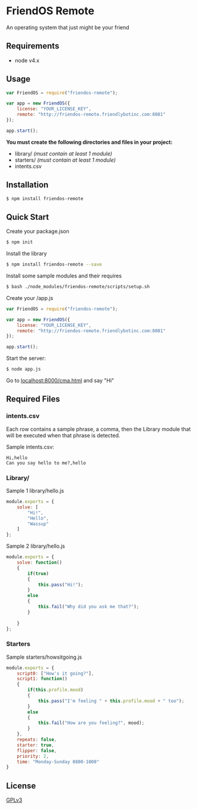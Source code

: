 # FriendOS Remote

  An operating system that just might be your friend

## Requirements
- node v4.x

## Usage
```js
var FriendOS = require("friendos-remote");

var app = new FriendOS({
    license: "YOUR_LICENSE_KEY",
    remote: "http://friendos-remote.friendlybotinc.com:8081"
});

app.start(); 
```
**You must create the following directories and files in your project:**
- library/ *(must contain at least 1 module)*
- starters/ *(must contain at least 1 module)*
- intents.csv

## Installation

```bash
$ npm install friendos-remote
```

## Quick Start

Create your package.json

```bash
$ npm init
```

Install the library

```bash
$ npm install friendos-remote --save
```

Install some sample modules and their requires
```bash
$ bash ./node_modules/friendos-remote/scripts/setup.sh
```

Create your /app.js

```js
var FriendOS = require("friendos-remote");

var app = new FriendOS({
    license: "YOUR_LICENSE_KEY",
    remote: "http://friendos-remote.friendlybotinc.com:8081"
});

app.start(); 
```

  Start the server:

```bash
$ node app.js
```

Go to [localhost:8000/cma.html](http://localhost:8000/cma.html) and say "Hi"

## Required Files

### **intents.csv**
Each row contains a sample phrase, a comma, then the Library module that will be executed when that phrase is detected.

Sample intents.csv:
```
Hi,hello
Can you say hello to me?,hello
```


### **Library/**
Sample 1 library/hello.js
```js
module.exports = {
	solve: [
		"Hi!",
		"Hello",
		"Wassup"
	]
};
```

Sample 2 library/hello.js
```js
module.exports = {
	solve: function()
	{
		if(true)
		{
			this.pass("Hi!");
		}
		else
		{
			this.fail("Why did you ask me that?");
		}
		
	}
};
```

### **Starters**

Sample starters/howsitgoing.js
```js
module.exports = {
	script0: ["How's it going?"],
	script1: function()
	{
		if(this.profile.mood)
		{
			this.pass("I'm feeling " + this.profile.mood + " too");
		}
		else
		{
			this.fail("How are you feeling?", mood);
		}
	},
	repeats: false,
	starter: true,
	flipper: false,
	priority: 2,
	time: "Monday-Sunday 0800-1000"
}
```

## License

  [GPLv3](LICENSE)
